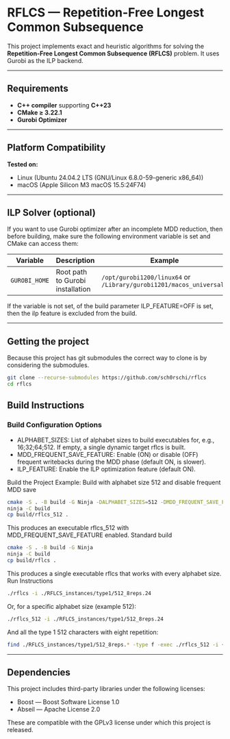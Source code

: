 # RFLCS — Repetition-Free Longest Common Subsequence

This project implements exact and heuristic algorithms for solving the **Repetition-Free Longest Common Subsequence (RFLCS)** problem.
It uses Gurobi as the ILP backend.

---

## Requirements

- **C++ compiler** supporting **C++23**
- **CMake ≥ 3.22.1**
- **Gurobi Optimizer**

---

## Platform Compatibility

**Tested on:**

- Linux (Ubuntu 24.04.2 LTS (GNU/Linux 6.8.0-59-generic x86_64))
- macOS (Apple Silicon M3 macOS 15.5:24F74)

---

## ILP Solver (optional)

If you want to use Gurobi optimizer after an incomplete MDD reduction,
then before building, make sure the following environment variable is set and CMake can access them:

| Variable      | Description                                   | Example                                                                                                        |
|---------------|-----------------------------------------------|----------------------------------------------------------------------------------------------------------------|
| `GUROBI_HOME` | Root path to Gurobi installation              | `/opt/gurobi1200/linux64` or `/Library/gurobi1201/macos_universal2`                                            |

If the variable is not set, of the build parameter ILP_FEATURE=OFF is set, 
then the ilp feature is excluded from the build.

---

## Getting the project

Because this project has git submodules the correct way to clone is by considering the submodules.

```bash
git clone --recurse-submodules https://github.com/sch0rschi/rflcs
cd rflcs
```

## Build Instructions

### Build Configuration Options

- ALPHABET_SIZES: List of alphabet sizes to build executables for, e.g., 16;32;64;512. If empty, a single dynamic target rflcs is built.
- MDD_FREQUENT_SAVE_FEATURE: Enable (ON) or disable (OFF) frequent writebacks during the MDD phase (default ON, is slower).
- ILP_FEATURE: Enable the ILP optimization feature (default ON).

Build the Project
Example: Build with alphabet size 512 and disable frequent MDD save

```bash
cmake -S . -B build -G Ninja -DALPHABET_SIZES=512 -DMDD_FREQUENT_SAVE_FEATURE=OFF
ninja -C build
cp build/rflcs_512 .
```

This produces an executable rflcs_512 with MDD_FREQUENT_SAVE_FEATURE enabled.
Standard build

```bash
cmake -S . -B build -G Ninja
ninja -C build
cp build/rflcs .
```

This produces a single executable rflcs that works with every alphabet size.
Run Instructions

```bash
./rflcs -i ./RFLCS_instances/type1/512_8reps.24
```

Or, for a specific alphabet size (example 512):

```bash
./rflcs_512 -i ./RFLCS_instances/type1/512_8reps.24
```

And all the type 1 512 characters with eight repetition:

```bash
find ./RFLCS_instances/type1/512_8reps.* -type f -exec ./rflcs_512 -i {} \;
```

---

## Dependencies

This project includes third-party libraries under the following licenses:

- Boost — Boost Software License 1.0
- Abseil — Apache License 2.0

These are compatible with the GPLv3 license under which this project is released.
